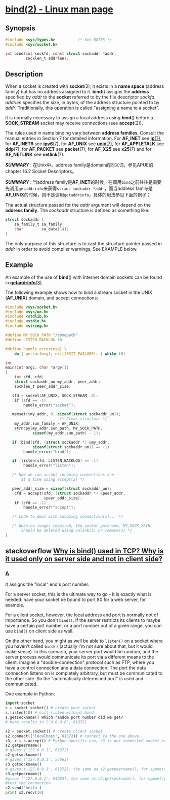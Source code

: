 



# [bind(2) - Linux man page](https://linux.die.net/man/2/bind)

## Synopsis

```C
#include <sys/types.h>          /* See NOTES */
#include <sys/socket.h>

int bind(int sockfd, const struct sockaddr *addr,
         socklen_t addrlen);
```

## Description

When a socket is created with **socket**(2), it exists in a **name space** (address family) but has no address assigned to it. **bind**() assigns the **address** specified by *addr* to the **socket** referred to by the file descriptor *sockfd*. *addrlen* specifies the size, in bytes, of the address structure pointed to by *addr*. Traditionally, this operation is called "assigning a name to a socket".

It is normally necessary to assign a local address using **bind**() before a **SOCK_STREAM** socket may receive connections (see **accept**(2)).

The rules used in name binding vary between **address families**. Consult the manual entries in Section 7 for detailed information. For **AF_INET** see [**ip**(7)](https://linux.die.net/man/7/ip), for **AF_INET6** see [**ipv6**(7)](https://linux.die.net/man/7/ipv6), for **AF_UNIX** see [**unix**(7)](https://linux.die.net/man/7/unix), for **AF_APPLETALK** see **ddp**(7), for **AF_PACKET** see **packet**(7), for **AF_X25** see **x25**(7) and for **AF_NETLINK** see **netlink**(7).

***SUMMARY*** : 在Unix中，address family是domain的同义词，参见APUE的chapter 16.2 Socket Descriptors。

***SUMMARY*** : 当address family是**AF_INET**的时候，在调用`bind`之前往往是需要先调用`getaddrinfo`来获得`struct sockaddr *addr`，而当address family是**AF_UNIX**的时候，则不是调用`getaddrinfo`，具体的用法参见下面的例子；

The actual structure passed for the *addr* argument will depend on the **address family**. The *sockaddr* structure is defined as something like:

```c
struct sockaddr {
    sa_family_t sa_family;
    char        sa_data[14];
}
```

The only purpose of this structure is to cast the structure pointer passed in *addr* in order to avoid compiler warnings. See EXAMPLE below.



## Example

An example of the use of **bind**() with Internet domain sockets can be found in [**getaddrinfo**(3)](https://linux.die.net/man/3/getaddrinfo).

The following example shows how to bind a stream socket in the UNIX (**AF_UNIX**) domain, and accept connections:

```c
#include <sys/socket.h>
#include <sys/un.h>
#include <stdlib.h>
#include <stdio.h>
#include <string.h>

#define MY_SOCK_PATH "/somepath"
#define LISTEN_BACKLOG 50

#define handle_error(msg) \
    do { perror(msg); exit(EXIT_FAILURE); } while (0)

int
main(int argc, char *argv[])
{
    int sfd, cfd;
    struct sockaddr_un my_addr, peer_addr;
    socklen_t peer_addr_size;

   sfd = socket(AF_UNIX, SOCK_STREAM, 0);
    if (sfd == -1)
        handle_error("socket");

   memset(&my_addr, 0, sizeof(struct sockaddr_un));
                        /* Clear structure */
    my_addr.sun_family = AF_UNIX;
    strncpy(my_addr.sun_path, MY_SOCK_PATH,
            sizeof(my_addr.sun_path) - 1);

   if (bind(sfd, (struct sockaddr *) &my_addr,
            sizeof(struct sockaddr_un)) == -1)
        handle_error("bind");

   if (listen(sfd, LISTEN_BACKLOG) == -1)
        handle_error("listen");

   /* Now we can accept incoming connections one
       at a time using accept(2) */

   peer_addr_size = sizeof(struct sockaddr_un);
    cfd = accept(sfd, (struct sockaddr *) &peer_addr,
                 &peer_addr_size);
    if (cfd == -1)
        handle_error("accept");

   /* Code to deal with incoming connection(s)... */

   /* When no longer required, the socket pathname, MY_SOCK_PATH
       should be deleted using unlink(2) or remove(3) */
}
```



## stackoverflow [Why is bind() used in TCP? Why is it used only on server side and not in client side?](https://stackoverflow.com/questions/12763268/why-is-bind-used-in-tcp-why-is-it-used-only-on-server-side-and-not-in-client)



### [A](https://stackoverflow.com/a/12763313)

It assigns the "local" end's port number.

For a server socket, this is the ultimate way to go - it is exactly what is needed: have your socket be bound to port 80 for a web server, for example.

For a client socket, however, the local address and port is normally not of importance. So you don't `bind()`. If the server restricts its clients to maybe have a certain port number, or a port number out of a given range, you can use `bind()` on client side as well.

On the other hand, you might as well be able to `listen()` on a socket where you haven't called `bind()` (actually I'm not sure about that, but it would make sense). In this scenario, your server port would be random, and the server process would communicate its port via a different means to the client. Imagine a "double-connection" protocol such as FTP, where you have a control connection and a data connection. The port the data connection listens on is completely arbitrary, but must be communicated to the other side. So the "automatically determined port" is used and communicated.

One example in Python:

```python
import socket
s = socket.socket() # create your socket
s.listen(10) # call listen without bind
s.getsockname() Which random port number did we get?
# here results in ('0.0.0.0', 61372)

s2 = socket.socket() # create client socket
s2.connect(('localhost', 61372)) # connect to the one above
s3, x = s.accept() # Python specific use; s3 is our connected socket on the server side
s2.getpeername()
# gives ('127.0.0.1', 61372)
s2.getsockname()
# gives ('127.0.0.1', 54663)
s3.getsockname()
# gives ('127.0.0.1', 61372), the same as s2.getpeername(), for symmetry
s3.getpeername()
#gives ('127.0.0.1', 54663), the same as s2.getsockname(), for symmetry
#test the connection
s2.send('hello')
print s3.recv(10)
```

